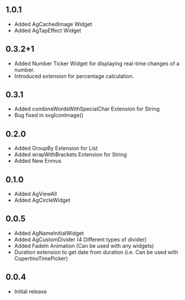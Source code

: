 ## 1.0.1

- Added AgCachedImage Widget
- Added AgTapEffect Widget

## 0.3.2+1

- Added Number Ticker Widget for displaying real-time changes of a number.
- Introduced extension for percentage calculation.

## 0.3.1

- Added combineWordsWithSpecialChar Extension for String
- Bug fixed in svgIconImage()

## 0.2.0

- Added GroupBy Extension for List
- Added wrapWithBrackets Extension for String
- Added New Enmus

## 0.1.0

- Added AgViewAll
- Added AgCircleWidget

## 0.0.5

- Added AgNameInitialWidget
- Added AgCustomDivider (4 Different types of divider)
- Added FadeIn Animation (Can be used with any widgets)
- Duration extension to get date from duration (i.e. Can be used with CupertinoTimePicker)

## 0.0.4

* Initial release 
